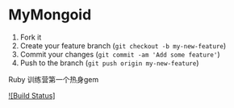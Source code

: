 # MyMongoid
1. Fork it
2. Create your feature branch (`git checkout -b my-new-feature`)
3. Commit your changes (`git commit -am 'Add some feature'`)
4. Push to the branch (`git push origin my-new-feature`)

Ruby 训练营第一个热身gem

[![Build Status]](https://travis-ci.org/qinjker/my_mongoid)
